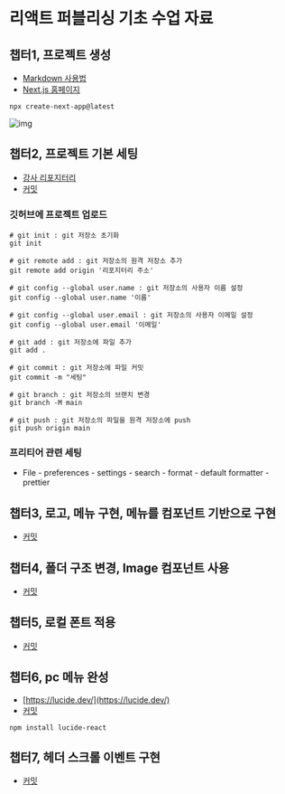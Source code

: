 # 리액트 퍼블리싱 기초 수업 자료

## 챕터1, 프로젝트 생성

- [Markdown 사용법](https://gist.github.com/ihoneymon/652be052a0727ad59601)
- [Next.js 홈페이지](https://nextjs.org/)

```shell
npx create-next-app@latest
```

![img](https://i.postimg.cc/VkMPZDjS/Kakao-Talk-20251028-160902390.png)

## 챕터2, 프로젝트 기본 세팅

- [강사 리포지터리](https://github.com/SangWon7242/nextjs-basic1)
- [커밋](https://github.com/SangWon7242/nextjs-basic1/commit/1bbcf511261c5a09d15d4dd75e041efefd24a83f)

### 깃허브에 프로젝트 업로드

```shell
# git init : git 저장소 초기화
git init

# git remote add : git 저장소의 원격 저장소 추가
git remote add origin '리포지터리 주소'

# git config --global user.name : git 저장소의 사용자 이름 설정
git config --global user.name '이름'

# git config --global user.email : git 저장소의 사용자 이메일 설정
git config --global user.email '이메일'

# git add : git 저장소에 파일 추가
git add .

# git commit : git 저장소에 파일 커밋
git commit -m "세팅"

# git branch : git 저장소의 브랜치 변경
git branch -M main

# git push : git 저장소의 파일을 원격 저장소에 push
git push origin main
```

### 프리티어 관련 세팅

- File - preferences - settings - search - format - default formatter - prettier

## 챕터3, 로고, 메뉴 구현, 메뉴를 컴포넌트 기반으로 구현

- [커밋](https://github.com/SangWon7242/nextjs-basic1/commit/56472b167b0a51cf89b619c6b7dfcec5215d7663)

## 챕터4, 폴더 구조 변경, Image 컴포넌트 사용

- [커밋](https://github.com/SangWon7242/nextjs-basic1/commit/196c967265921e50047c32abc8d142734bb97959)

## 챕터5, 로컬 폰트 적용

- [커밋](https://github.com/SangWon7242/nextjs-basic1/commit/36696e90503880b02b20f1d2e6f91145d959a4a1)

## 챕터6, pc 메뉴 완성

- [https://lucide.dev/](https://lucide.dev/)
- [커밋](https://github.com/SangWon7242/nextjs-basic1/commit/fb239c5733b3b04a4b179bcc0f8f967ce6221f0f)

```
npm install lucide-react
```

## 챕터7, 헤더 스크롤 이벤트 구현

- [커밋](https://github.com/SangWon7242/nextjs-basic1/commit/c6faf1394bfe168441a3a92f273e4d7a9a187e44)
